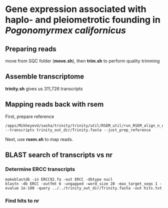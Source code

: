# Gene expression associated with haplo- and pleiometrotic founding in *Pogonomyrmex californicus*

## Preparing reads

move from SQC folder (**move.sh**), then **trim.sh** to perform quality trimming

## Assemble transcriptome

**trinity.sh** gives us 311,726 transcripts

## Mapping reads back with rsem

First, prepare reference
```
/apps/MikheyevU/sasha/trinity/trinity/util/RSEM_util/run_RSEM_align_n_estimate.pl  --transcripts trinity_out_dir/Trinity.fasta --just_prep_reference 
```
Next, use **rsem.sh** to map reads.


## BLAST search of transcripts vs nr

### Determine ERCC transcripts

```
makeblastdb -in ERCC92.fa -out ERCC -dbtype nucl
blastn -db ERCC -outfmt 6 -ungapped -word_size 20 -max_target_seqs 1 -evalue 1e-100 -query ../../trinity_out_dir/Trinity.fasta -out hits.txt

```

### Find hits to nr

